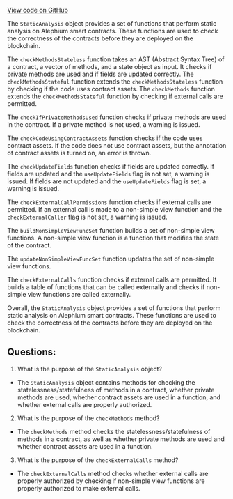 [View code on GitHub](https://github.com/alephium/alephium/ralph/src/main/scala/org/alephium/ralph/StaticAnalysis.scala)

The `StaticAnalysis` object provides a set of functions that perform static analysis on Alephium smart contracts. These functions are used to check the correctness of the contracts before they are deployed on the blockchain. 

The `checkMethodsStateless` function takes an AST (Abstract Syntax Tree) of a contract, a vector of methods, and a state object as input. It checks if private methods are used and if fields are updated correctly. The `checkMethodsStateful` function extends the `checkMethodsStateless` function by checking if the code uses contract assets. The `checkMethods` function extends the `checkMethodsStateful` function by checking if external calls are permitted. 

The `checkIfPrivateMethodsUsed` function checks if private methods are used in the contract. If a private method is not used, a warning is issued. 

The `checkCodeUsingContractAssets` function checks if the code uses contract assets. If the code does not use contract assets, but the annotation of contract assets is turned on, an error is thrown. 

The `checkUpdateFields` function checks if fields are updated correctly. If fields are updated and the `useUpdateFields` flag is not set, a warning is issued. If fields are not updated and the `useUpdateFields` flag is set, a warning is issued. 

The `checkExternalCallPermissions` function checks if external calls are permitted. If an external call is made to a non-simple view function and the `checkExternalCaller` flag is not set, a warning is issued. 

The `buildNonSimpleViewFuncSet` function builds a set of non-simple view functions. A non-simple view function is a function that modifies the state of the contract. 

The `updateNonSimpleViewFuncSet` function updates the set of non-simple view functions. 

The `checkExternalCalls` function checks if external calls are permitted. It builds a table of functions that can be called externally and checks if non-simple view functions are called externally. 

Overall, the `StaticAnalysis` object provides a set of functions that perform static analysis on Alephium smart contracts. These functions are used to check the correctness of the contracts before they are deployed on the blockchain.
## Questions: 
 1. What is the purpose of the `StaticAnalysis` object?
- The `StaticAnalysis` object contains methods for checking the statelessness/statefulness of methods in a contract, whether private methods are used, whether contract assets are used in a function, and whether external calls are properly authorized.

2. What is the purpose of the `checkMethods` method?
- The `checkMethods` method checks the statelessness/statefulness of methods in a contract, as well as whether private methods are used and whether contract assets are used in a function.

3. What is the purpose of the `checkExternalCalls` method?
- The `checkExternalCalls` method checks whether external calls are properly authorized by checking if non-simple view functions are properly authorized to make external calls.